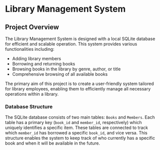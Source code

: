 # Library Management System

## Project Overview

The Library Management System is designed with a local SQLite database for efficient and scalable operation. This system provides various functionalities including:
- Adding library members
- Borrowing and returning books
- Browsing books in the library by genre, author, or title
- Comprehensive browsing of all available books

The primary aim of this project is to create a user-friendly system tailored for library employees, enabling them to efficiently manage all necessary operations within a library.

### Database Structure

The SQLite database consists of two main tables: `Books` and `Members`. Each table has a primary key (`book_id` and `member_id`, respectively) which uniquely identifies a specific item. These tables are connected to track which `member_id` has borrowed a specific `book_id`, and vice versa. This structure enables the system to keep track of who currently has a specific book and when it will be available in the future.